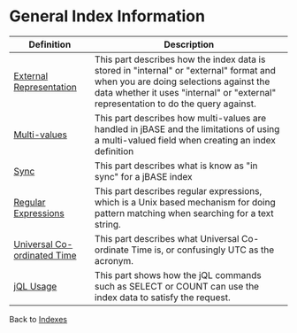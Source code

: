 # General Index Information

<PageHeader />

| Definition | Description |
| --- | --- |
| [External Representation](./../external-representation-of-data) | This part describes how the index data is stored in "internal" or "external" format and when you are doing selections against the data whether it uses "internal" or "external" representation to do the query against. |
| [Multi-values](./../multi-value-support) | This part describes how multi-values are handled in jBASE and the limitations of using a multi-valued field when creating an index definition |
| [Sync](./../in-sync-definition) | This part describes what is know as "in sync" for a jBASE index |
| [Regular Expressions](./../using-regular-expressions-with-indexes) | This part describes regular expressions, which is a Unix based mechanism for doing pattern matching when searching for a text string. |
| [Universal Co-ordinated Time](./../universal-coordinated-time) | This part describes what Universal Co-ordinate Time is, or confusingly UTC as the acronym. |
| [jQL Usage](./../jql-usage-of-secondary-indexes) | This part shows how the jQL commands such as SELECT or COUNT can use the index data to satisfy the request. |

Back to [Indexes](./../README.md)

  
<PageFooter />
